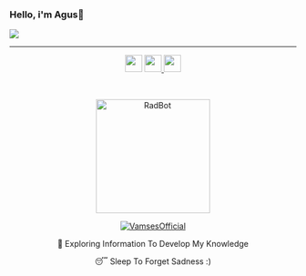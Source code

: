 ### Hello, i'm Agus👋 

<img align="center" src="https://github-cardname.caliph.my.id/api?name=VamsesOfficial&description=Hi,%20i%27m%20vamses%20and%20i%27m%20just%20a%20newbie%20programmer%20Nice%20to%20meet%20you%20%F0%9F%91%8B&image=https://avatars.githubusercontent.com/VamsesOfficial&usqp=CAU&backgroundColor=%23ecf0f1&instagram=@ketutaguss_&github=Vamses&pattern=ticTacToe&colorPattern=%23eaeaea&site=Regards%20by%20Vamses"/>

------


<p align='center'>
  <a href="https://wa.me/6289508503105"><img height="30" src="https://telegra.ph/file/74e742d63924a4b4cd625.jpg"></a>
  <a href="https://vamsesofficial.github.io/web/"><img height="30" src="https://telegra.ph/file/e060e09151c3e49652078.jpg"</a>
  <a href="https://instagram.com/ketutaguss_"><img height="30" src="https://telegra.ph/file/7cca9fa80113cc585dc98.jpg"></a>
</p>

</br>
  
  <p align="center">
<img src="https://telegra.ph/file/59fab4ae1688c2160b483.jpg" alt="RadBot" width="200"/>

</p>
<p align="center"> <a href="https://vamsesofficial.github.io"> <img src="https://readme-typing-svg.herokuapp.com?size=15&width=150&lines=Created+By+Agus" alt="VamsesOfficial" /> </a> </p>
<p align='center'>
🔭 Exploring Information To Develop My Knowledge
</p>
<p align='center'>
   😴 Sleep To Forget Sadness :) 
 </p>
